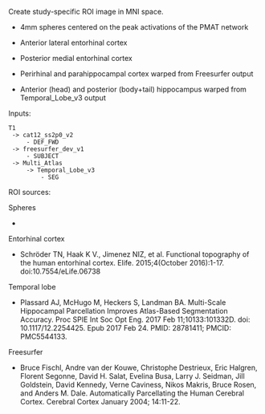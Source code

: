 Create study-specific ROI image in MNI space.

- 4mm spheres centered on the peak activations of the PMAT network

- Anterior lateral entorhinal cortex

- Posterior medial entorhinal cortex

- Perirhinal and parahippocampal cortex warped from Freesurfer output

- Anterior (head) and posterior (body+tail) hippocampus warped from Temporal_Lobe_v3 output



Inputs:

    T1
	 -> cat12_ss2p0_v2
	     - DEF_FWD
	 -> freesurfer_dev_v1
	     - SUBJECT
     -> Multi_Atlas
         -> Temporal_Lobe_v3
		     - SEG



ROI sources:

Spheres

- 

Entorhinal cortex

- Schröder TN, Haak K V., Jimenez NIZ, et al. Functional topography of the human entorhinal cortex. Elife. 2015;4(October 2016):1-17. doi:10.7554/eLife.06738


Temporal lobe

- Plassard AJ, McHugo M, Heckers S, Landman BA. Multi-Scale Hippocampal Parcellation Improves Atlas-Based Segmentation Accuracy. Proc SPIE Int Soc Opt Eng. 2017 Feb 11;10133:101332D. doi: 10.1117/12.2254425. Epub 2017 Feb 24. PMID: 28781411; PMCID: PMC5544133.


Freesurfer

- Bruce Fischl, Andre van der Kouwe, Christophe Destrieux, Eric Halgren, Florent Segonne, David H. Salat, Evelina Busa, Larry J. Seidman, Jill Goldstein, David Kennedy, Verne Caviness, Nikos Makris, Bruce Rosen, and Anders M. Dale. Automatically Parcellating the Human Cerebral Cortex. Cerebral Cortex January 2004; 14:11-22.


